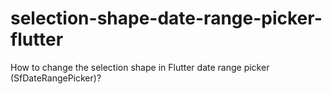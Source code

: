 # selection-shape-date-range-picker-flutter
How to change the selection shape in Flutter date range picker (SfDateRangePicker)?
